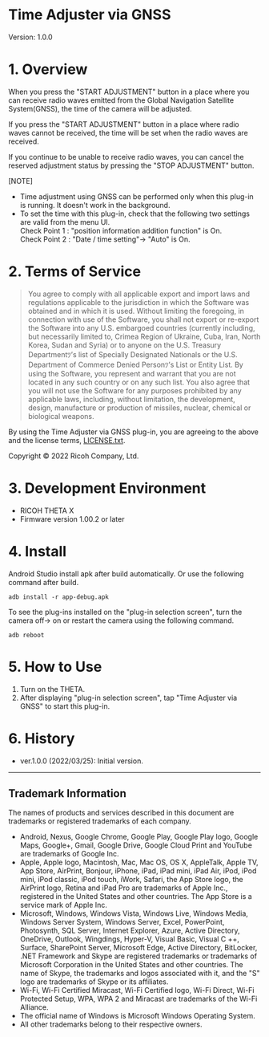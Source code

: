 # Time Adjuster via GNSS

Version: 1.0.0

# 1. Overview

When you press the "START ADJUSTMENT" button in a place where you can receive radio waves emitted from the Global Navigation Satellite System(GNSS), the time of the camera will be adjusted.

If you press the "START ADJUSTMENT" button in a place where radio waves cannot be received, the time will be set when the radio waves are received.

If you continue to be unable to receive radio waves, you can cancel the reserved adjustment status by pressing the "STOP ADJUSTMENT" button.


[NOTE]

- Time adjustment using GNSS can be performed only when this plug-in is running. It doesn't work in the background.
- To set the time with this plug-in, check that the following two settings are valid from the menu UI.<br>Check Point 1 : "position information addition function" is On.<br>Check Point 2 : "Date / time setting"-> "Auto" is On.



# 2. Terms of Service

> You agree to comply with all applicable export and import laws and regulations applicable to the jurisdiction in which the Software was obtained and in which it is used. Without limiting the foregoing, in connection with use of the Software, you shall not export or re-export the Software  into any U.S. embargoed countries (currently including, but necessarily limited to, Crimea  Region of Ukraine, Cuba, Iran, North Korea, Sudan and Syria) or  to anyone on the U.S. Treasury Departmentﾂ’s list of Specially Designated Nationals or the U.S. Department of Commerce Denied Personﾂ’s List or Entity List. By using the Software, you represent and warrant that you are not located in any such country or on any such list. You also agree that you will not use the Software for any purposes prohibited by any applicable laws, including, without limitation, the development, design, manufacture or production of missiles, nuclear, chemical or biological weapons.

By using the Time Adjuster via GNSS plug-in, you are agreeing to the above and the license terms, [LICENSE.txt](LICENSE.txt).

Copyright &copy; 2022 Ricoh Company, Ltd.

# 3. Development Environment

* RICOH THETA X 
* Firmware version 1.00.2 or later


# 4. Install
Android Studio install apk after build automatically. Or use the following command after build.

```
adb install -r app-debug.apk
```

To see the plug-ins installed on the "plug-in selection screen", turn the camera off-> on or restart the camera using the following command.

```
adb reboot
```


# 5. How to Use

1. Turn on the THETA.
2. After displaying "plug-in selection screen", tap "Time Adjuster via GNSS" to start this plug-in.


# 6. History
* ver.1.0.0 (2022/03/25): Initial version.

---

## Trademark Information

The names of products and services described in this document are trademarks or registered trademarks of each company.

* Android, Nexus, Google Chrome, Google Play, Google Play logo, Google Maps, Google+, Gmail, Google Drive, Google Cloud Print and YouTube are trademarks of Google Inc.
* Apple, Apple logo, Macintosh, Mac, Mac OS, OS X, AppleTalk, Apple TV, App Store, AirPrint, Bonjour, iPhone, iPad, iPad mini, iPad Air, iPod, iPod mini, iPod classic, iPod touch, iWork, Safari, the App Store logo, the AirPrint logo, Retina and iPad Pro are trademarks of Apple Inc., registered in the United States and other countries. The App Store is a service mark of Apple Inc.
* Microsoft, Windows, Windows Vista, Windows Live, Windows Media, Windows Server System, Windows Server, Excel, PowerPoint, Photosynth, SQL Server, Internet Explorer, Azure, Active Directory, OneDrive, Outlook, Wingdings, Hyper-V, Visual Basic, Visual C ++, Surface, SharePoint Server, Microsoft Edge, Active Directory, BitLocker, .NET Framework and Skype are registered trademarks or trademarks of Microsoft Corporation in the United States and other countries. The name of Skype, the trademarks and logos associated with it, and the "S" logo are trademarks of Skype or its affiliates.
* Wi-Fi, Wi-Fi Certified Miracast, Wi-Fi Certified logo, Wi-Fi Direct, Wi-Fi Protected Setup, WPA, WPA 2 and Miracast are trademarks of the Wi-Fi Alliance.
* The official name of Windows is Microsoft Windows Operating System.
* All other trademarks belong to their respective owners.
